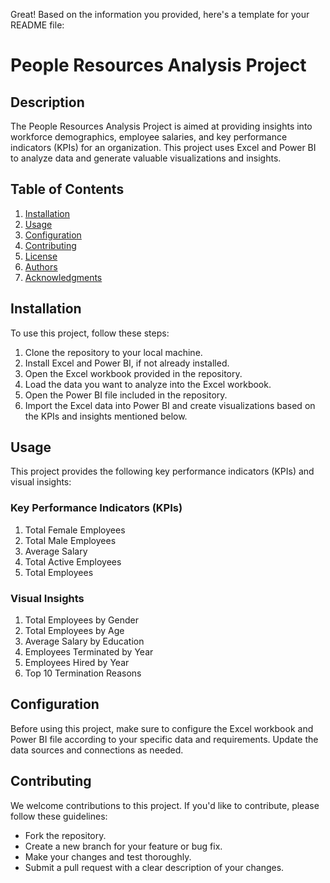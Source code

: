 Great! Based on the information you provided, here's a template for your README file:

# People Resources Analysis Project

## Description
The People Resources Analysis Project is aimed at providing insights into workforce demographics, employee salaries, and key performance indicators (KPIs) for an organization. This project uses Excel and Power BI to analyze data and generate valuable visualizations and insights.

## Table of Contents
1. [Installation](#installation)
2. [Usage](#usage)
3. [Configuration](#configuration)
4. [Contributing](#contributing)
5. [License](#license)
6. [Authors](#authors)
7. [Acknowledgments](#acknowledgments)

## Installation
To use this project, follow these steps:

1. Clone the repository to your local machine.
2. Install Excel and Power BI, if not already installed.
3. Open the Excel workbook provided in the repository.
4. Load the data you want to analyze into the Excel workbook.
5. Open the Power BI file included in the repository.
6. Import the Excel data into Power BI and create visualizations based on the KPIs and insights mentioned below.

## Usage
This project provides the following key performance indicators (KPIs) and visual insights:

### Key Performance Indicators (KPIs)
1. Total Female Employees
2. Total Male Employees
3. Average Salary
4. Total Active Employees
5. Total Employees

### Visual Insights
1. Total Employees by Gender
2. Total Employees by Age
3. Average Salary by Education
4. Employees Terminated by Year
5. Employees Hired by Year
6. Top 10 Termination Reasons

## Configuration
Before using this project, make sure to configure the Excel workbook and Power BI file according to your specific data and requirements. Update the data sources and connections as needed.

## Contributing
We welcome contributions to this project. If you'd like to contribute, please follow these guidelines:
- Fork the repository.
- Create a new branch for your feature or bug fix.
- Make your changes and test thoroughly.
- Submit a pull request with a clear description of your changes.

